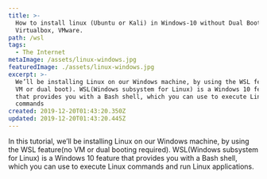 ```yaml
---
title: >-
  How to install linux (Ubuntu or Kali) in Windows-10 without Dual Boot,
  Virtualbox, VMware.
path: /wsl
tags:
  - The Internet
metaImage: /assets/linux-windows.jpg
featuredImage: ./assets/linux-windows.jpg
excerpt: >-
  We’ll be installing Linux on our Windows machine, by using the WSL feature(no
  VM or dual boot). WSL(Windows subsystem for Linux) is a Windows 10 feature
  that provides you with a Bash shell, which you can use to execute Linux
  commands
created: 2019-12-20T01:43:20.350Z
updated: 2019-12-20T01:43:20.445Z
---
```

In this tutorial, we’ll be installing Linux on our Windows machine, by using the WSL feature(no VM or dual booting required). WSL(Windows subsystem for Linux) is a Windows 10 feature that provides you with a Bash shell, which you can use to execute Linux commands and run Linux applications.
